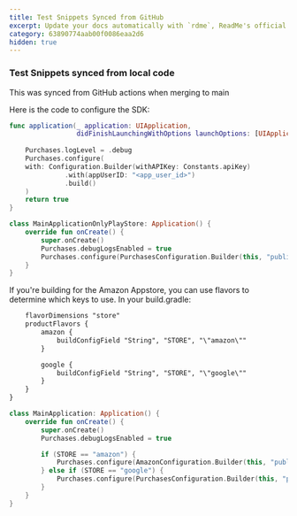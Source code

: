 ```yaml
---
title: Test Snippets Synced from GitHub
excerpt: Update your docs automatically with `rdme`, ReadMe's official CLI and GitHub Action!
category: 63890774aab00f0086eaa2d6
hidden: true
---
```


###  Test Snippets synced from local code

This was synced from GitHub actions when merging to main

Here is the code to configure the SDK:

```swift
func application(_ application: UIApplication,
                 didFinishLaunchingWithOptions launchOptions: [UIApplication.LaunchOptionsKey: Any]?) -> Bool {
  
    Purchases.logLevel = .debug
    Purchases.configure(
    with: Configuration.Builder(withAPIKey: Constants.apiKey)
              .with(appUserID: "<app_user_id>")
              .build()
    )
    return true
}

```

```kotlin
class MainApplicationOnlyPlayStore: Application() {
    override fun onCreate() {
        super.onCreate()
        Purchases.debugLogsEnabled = true
        Purchases.configure(PurchasesConfiguration.Builder(this, "public_google_sdk_key").build())
    }
}
```

If you're building for the Amazon Appstore, you can use flavors to determine which keys to use. In your build.gradle:

```txt
    flavorDimensions "store"
    productFlavors {
        amazon {
            buildConfigField "String", "STORE", "\"amazon\""
        }

        google {
            buildConfigField "String", "STORE", "\"google\""
        }
    }
}
```

```kotlin
class MainApplication: Application() {
    override fun onCreate() {
        super.onCreate()
        Purchases.debugLogsEnabled = true

        if (STORE == "amazon") {
            Purchases.configure(AmazonConfiguration.Builder(this, "public_amazon_sdk_key").build())
        } else if (STORE == "google") {
            Purchases.configure(PurchasesConfiguration.Builder(this, "public_google_sdk_key").build())
        }
    }
}
```
